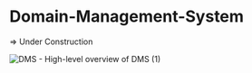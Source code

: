 # Domain-Management-System
=> Under Construction

![DMS - High-level overview of DMS (1)](https://github.com/user-attachments/assets/cfb56641-d886-4d34-a342-7ecb71afa163)
